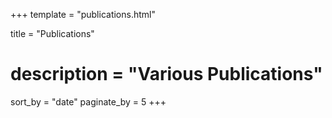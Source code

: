 +++
template = "publications.html"

title = "Publications" 
# description = "Various Publications"
sort_by = "date" 
paginate_by = 5
+++
